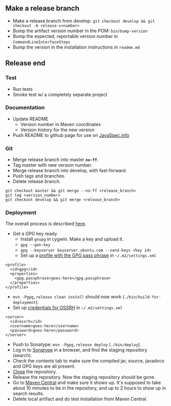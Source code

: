 ## Make a release branch

- Make a release branch from develop: `git checkout develop && git checkout -b release-v<number>`
- Bump the artifact version number in the POM: `bin/bump-version`
- Bump the expected, reportable version number in `CommandLineInterfaceSteps`
- Bump the version in the installation instructions in `readme.md`

## Release end
### Test

- Run tests
- Smoke test w/ a completely separate project

### Documentation

- Update README
  - Version number in Maven coordinates
  - Version history for the new version
- Push README to github page for use on [JavaSpec.info](http://javaspec.info)

### Git

- Merge release branch into master **`no-ff`**.
- Tag master with new version number.
- Merge release branch into develop, with fast-forward.
- Push tags and branches.
- Delete release branch.

```
git checkout master && git merge --no-ff <release_branch>
git tag <version_number>
git checkout develop && git merge <release_branch>
```

### Deployment

The overall process is described [here](http://central.sonatype.org/pages/ossrh-guide.html#releasing-to-central).

- Get a GPG key ready
  * Install `gnupg` in cygwin.  Make a key and upload it.
  * `gpg --gen-key`
  * `gpg --keyserver keyserver.ubuntu.com --send-keys <key id>`
  * Set up a [profile with the GPG pass phrase](https://maven.apache.org/plugins/maven-gpg-plugin/usage.html) in `~/.m2/settings.xml`

```
<profile>
  <id>gpg</id>
  <properties>
    <gpg.passphrase>goes-here</gpg.passphrase>
  </properties>
</profile>
```

- `mvn -Pgpg,release clean install` should now work (`./bin/build-for-deployment`).
- Set up [credentials for OSSRH](http://central.sonatype.org/pages/apache-maven.html#distribution-management-and-authentication)
  in `~/.m2/settings.xml`

```
<server>
  <id>ossrh</id>
  <username>goes-here</username>
  <password>goes-here</password>
</server>
```

- Push to Sonatype: `mvn -Pgpg,release deploy` (`./bin/deploy`).
- Log in to [Sonatype](https://oss.sonatype.org/) in a browser, and find the staging repository (search).
- Check the contents tab to make sure the compiled jar, source, javadocs and GPG keys are all present.
- [Close](http://central.sonatype.org/pages/releasing-the-deployment.html#close-and-drop-or-release-your-staging-repository) the repository.
- Release the repository.  Now the staging repository should be gone.
- Go to [Maven Central](http://search.maven.org/#search|ga|1|g%3A%22info.javaspec%22) and make sure it shows up.  It's
  supposed to take about 10 minutes to be in the repository, and up to 2 hours to show up in search results.
- Delete local artifact and do test installation from Maven Central.

